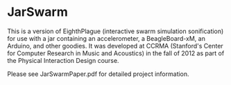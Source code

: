 JarSwarm
========

This is a version of EighthPlague (interactive swarm simulation sonification) for use with a jar containing an accelerometer, a BeagleBoard-xM, an Arduino, and other goodies. It was developed at CCRMA (Stanford's Center for Computer Research in Music and Acoustics) in the fall of 2012 as part of the Physical Interaction Design course.

Please see JarSwarmPaper.pdf for detailed project information.
